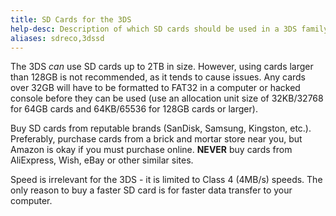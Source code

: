 ```yaml
---
title: SD Cards for the 3DS
help-desc: Description of which SD cards should be used in a 3DS family console
aliases: sdreco,3dssd
---
```


The 3DS *can* use SD cards up to 2TB in size. However, using cards larger than 128GB is not recommended, as it tends to cause issues. Any cards over 32GB will have to be formatted to FAT32 in a computer or hacked console before they can be used (use an allocation unit size of 32KB/32768 for 64GB cards and 64KB/65536 for 128GB cards or larger).

Buy SD cards from reputable brands (SanDisk, Samsung, Kingston, etc.). Preferably, purchase cards from a brick and mortar store near you, but Amazon is okay if you must purchase online. __**NEVER**__ buy cards from AliExpress, Wish, eBay or other similar sites.

Speed is irrelevant for the 3DS - it is limited to Class 4 (4MB/s) speeds. The only reason to buy a faster SD card is for faster data transfer to your computer.
